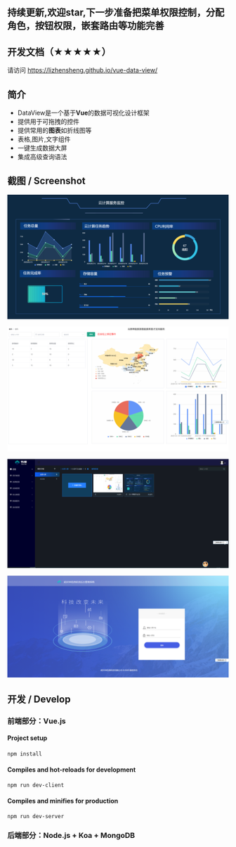 
## 持续更新,欢迎star,下一步准备把菜单权限控制，分配角色，按钮权限，嵌套路由等功能完善

## 开发文档（★★★★★）
请访问 https://lizhensheng.github.io/vue-data-view/


## 简介

* DataView是一个基于**Vue**的数据可视化设计框架
* 提供用于可拖拽的控件
* 提供常用的**图表**如折线图等
* 表格,图片,文字组件
* 一键生成数据大屏
* 集成高级查询语法

## 截图 / Screenshot

![image-1](./vuedoc/cloud-computing.png)

![image-2](./vuedoc/statistical-query.png)

![image-3](./vuedoc/manager-project.png)

![image-4](./vuedoc/login-form.png)

## 开发 / Develop

### 前端部分：Vue.js

#### Project setup

```
npm install
```

#### Compiles and hot-reloads for development

```
npm run dev-client
```

#### Compiles and minifies for production

```
npm run dev-server
```

### 后端部分：Node.js + Koa + MongoDB

